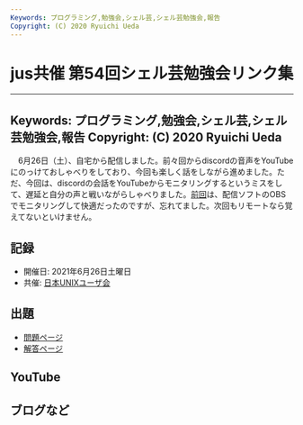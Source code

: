 ```yaml
---
Keywords: プログラミング,勉強会,シェル芸,シェル芸勉強会,報告
Copyright: (C) 2020 Ryuichi Ueda
---
```


# jus共催 第54回シェル芸勉強会リンク集

---
Keywords: プログラミング,勉強会,シェル芸,シェル芸勉強会,報告
Copyright: (C) 2020 Ryuichi Ueda
---

　6月26日（土）、自宅から配信しました。前々回からdiscordの音声をYouTubeにのっけておしゃべりをしており、今回も楽しく話をしながら進めました。ただ、今回は、discordの会話をYouTubeからモニタリングするというミスをして、遅延と自分の声と戦いながらしゃべりました。[前回](/?post=shellgei_53_link)は、配信ソフトのOBSでモニタリングして快適だったのですが、忘れてました。次回もリモートなら覚えてないといけません。



## 記録

* 開催日: 2021年6月26日土曜日
* 共催: [日本UNIXユーザ会](https://www.jus.or.jp/)


## 出題

* [問題ページ](/?post=shellgei_54_q)
* [解答ページ](/?post=shellgei_54)


## YouTube


## ブログなど

